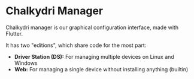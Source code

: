 
# Chalkydri Manager

Chalkydri manager is our graphical configuration interface, made with Flutter.

It has two "editions", which share code for the most part:
 - **Driver Station (DS):** For managing multiple devices on Linux and Windows
 - **Web:** For managing a single device without installing anything (builtin)

